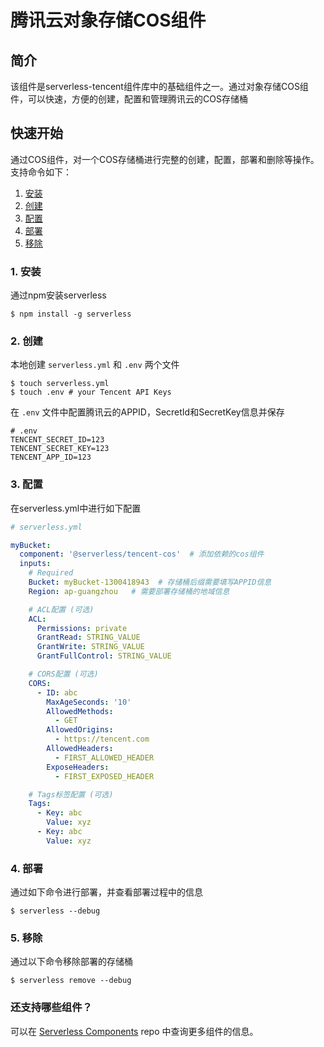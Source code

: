 # 腾讯云对象存储COS组件

## 简介
该组件是serverless-tencent组件库中的基础组件之一。通过对象存储COS组件，可以快速，方便的创建，配置和管理腾讯云的COS存储桶

## 快速开始

通过COS组件，对一个COS存储桶进行完整的创建，配置，部署和删除等操作。支持命令如下：

1. [安装](#1-安装)
2. [创建](#2-创建)
3. [配置](#3-配置)
4. [部署](#4-部署)
5. [移除](#5-移除)


### 1. 安装

通过npm安装serverless

```console
$ npm install -g serverless
```

### 2. 创建

本地创建 `serverless.yml` 和 `.env` 两个文件

```console
$ touch serverless.yml
$ touch .env # your Tencent API Keys
```

在 `.env` 文件中配置腾讯云的APPID，SecretId和SecretKey信息并保存

```
# .env
TENCENT_SECRET_ID=123
TENCENT_SECRET_KEY=123
TENCENT_APP_ID=123
```

### 3. 配置

在serverless.yml中进行如下配置

```yml
# serverless.yml

myBucket:
  component: '@serverless/tencent-cos'  # 添加依赖的cos组件
  inputs:
    # Required
    Bucket: myBucket-1300418943  # 存储桶后缀需要填写APPID信息
    Region: ap-guangzhou   # 需要部署存储桶的地域信息

    # ACL配置 (可选)
    ACL:
      Permissions: private
      GrantRead: STRING_VALUE
      GrantWrite: STRING_VALUE
      GrantFullControl: STRING_VALUE

    # CORS配置 (可选)
    CORS:
      - ID: abc
        MaxAgeSeconds: '10'
        AllowedMethods:
          - GET
        AllowedOrigins:
          - https://tencent.com
        AllowedHeaders:
          - FIRST_ALLOWED_HEADER
        ExposeHeaders:
          - FIRST_EXPOSED_HEADER

    # Tags标签配置 (可选)
    Tags:
      - Key: abc
        Value: xyz
      - Key: abc
        Value: xyz
```

### 4. 部署

通过如下命令进行部署，并查看部署过程中的信息
```console
$ serverless --debug
```

### 5. 移除

通过以下命令移除部署的存储桶
```console
$ serverless remove --debug
```

### 还支持哪些组件？

可以在 [Serverless Components](https://github.com/serverless/components) repo 中查询更多组件的信息。
